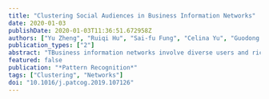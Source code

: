 ```yaml
---
title: "Clustering Social Audiences in Business Information Networks"
date: 2020-01-03
publishDate: 2020-01-03T11:36:51.672958Z
authors: ["Yu Zheng", "Ruiqi Hu", "Sai-fu Fung", "Celina Yu", "Guodong Long", "Ting Guo", "Shirui Pan"]
publication_types: ["2"]
abstract: "TBusiness information networks involve diverse users and rich content and have emerged as important platforms for enabling business intelligence and business decision making. A key step in an organizations business intelligence process is to cluster users with similar interests into social audiences and discover the roles they play within a business network. In this article, we propose a novel machine-learning approach, called CBIN, that co-clusters business information networks to discover and understand these audiences. The CBIN framework is based on co-factorization. The audience clusters are discovered from a combination of network structures and rich contextual information, such as node interactions and node-content correlations. Since what defines an audience cluster is data-driven, plus they often overlap, pre-determining the number of clusters is usually very difficult. Therefore, we have based CBIN on an overlapping clustering paradigm with a hold-out strategy to discover the optimal number of clusters given the underlying data. Experiments validate an outstanding performance by CBIN compared to other state-of-the-art algorithms on 13 real-world enterprise datasets."
featured: false
publication: "*Pattern Recognition*"
tags: ["Clustering", "Networks"]
doi: "10.1016/j.patcog.2019.107126"
---
```


